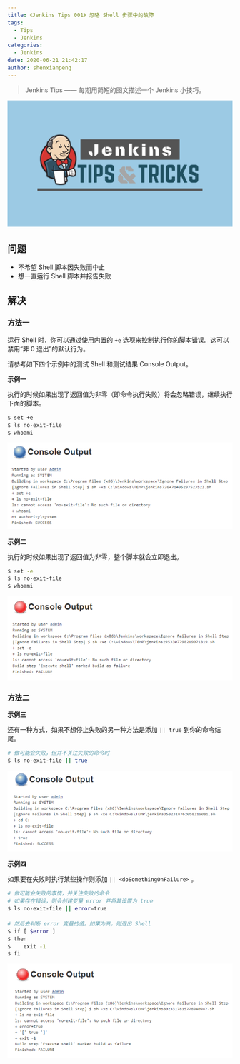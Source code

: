 ```yaml
---
title: 《Jenkins Tips 001》 忽略 Shell 步骤中的故障
tags:
  - Tips
  - Jenkins
categories:
  - Jenkins
date: 2020-06-21 21:42:17
author: shenxianpeng
---
```


> Jenkins Tips —— 每期用简短的图文描述一个 Jenkins 小技巧。

![](Jenkins-tips-1/jenkins-tips.png)

## 问题

* 不希望 Shell 脚本因失败而中止
* 想一直运行 Shell 脚本并报告失败

## 解决

<!-- more -->

### 方法一

运行 Shell 时，你可以通过使用内置的 `+e` 选项来控制执行你的脚本错误。这可以禁用“非 0 退出”的默认行为。

请参考如下四个示例中的测试 Shell 和测试结果 Console Output。

**示例一**

执行的时候如果出现了返回值为非零（即命令执行失败）将会忽略错误，继续执行下面的脚本。

```bash
$ set +e
$ ls no-exit-file
$ whoami
```
![示例一：测试结果](Jenkins-tips-1/1.png)

**示例二**

执行的时候如果出现了返回值为非零，整个脚本就会立即退出。

```bash
$ set -e
$ ls no-exit-file
$ whoami
```
![示例二：测试结果](Jenkins-tips-1/2.png)

### 方法二

**示例三**

还有一种方式，如果不想停止失败的另一种方法是添加 `|| true` 到你的命令结尾。

```bash
# 做可能会失败，但并不关注失败的命令时
$ ls no-exit-file || true
```

![示例三：测试结果](Jenkins-tips-1/3.png)

**示例四**

如果要在失败时执行某些操作则添加 `|| <doSomethingOnFailure>` 。

```bash
# 做可能会失败的事情，并关注失败的命令
# 如果存在错误，则会创建变量 error 并将其设置为 true
$ ls no-exit-file || error=true

# 然后去判断 error 变量的值。如果为真，则退出 Shell
$ if [ $error ]
$ then 
$    exit -1
$ fi
```
![示例四：测试结果](Jenkins-tips-1/4.png)


